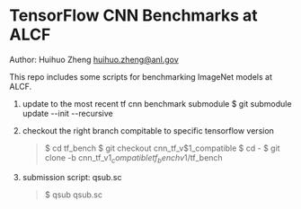 # TensorFlow CNN Benchmarks at ALCF

Author: Huihuo Zheng <huihuo.zheng@anl.gov>

This repo includes some scripts for benchmarking ImageNet models at ALCF. 

1) update to the most recent tf cnn benchmark submodule
   $ git submodule update --init --recursive

2) checkout the right branch compitable to specific tensorflow version
      
   > $ cd tf_bench
   > $ git checkout cnn_tf_v$1_compatible
   > $ cd -
   > $ git clone -b cnn_tf_v$1_compatible tf_bench v$1/tf_bench

3) submission script: qsub.sc
   > $ qsub qsub.sc

